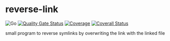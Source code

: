 
# reverse-link

![Go](https://github.com/azak-azkaran/reverse-link/workflows/Go/badge.svg?branch=master)
[![Quality Gate Status](https://sonarcloud.io/api/project_badges/measure?project=azak-azkaran_reverse-link&metric=alert_status)](https://sonarcloud.io/dashboard?id=azak-azkaran_reverse-link)
[![Coverage](https://sonarcloud.io/api/project_badges/measure?project=azak-azkaran_reverse-link&metric=coverage)](https://sonarcloud.io/dashboard?id=azak-azkaran_reverse-link)
[![Coverall Status](https://coveralls.io/repos/github/azak-azkaran/reverse-link/badge.svg)](https://coveralls.io/github/azak-azkaran/reverse-link)

small program to reverse symlinks by overwriting the link with the linked file
